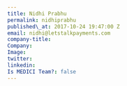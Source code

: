```yaml
---
title: Nidhi Prabhu
permalink: nidhiprabhu
published\_at: 2017-10-24 19:47:00 Z
email: nidhi@letstalkpayments.com
company-title: 
Company: 
Image: 
twitter: 
linkedin: 
Is MEDICI Team?: false
---
```


